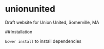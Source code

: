 # unionunited
Draft website for Union United, Somerville, MA

##Installation

`bower install` to install dependencies
